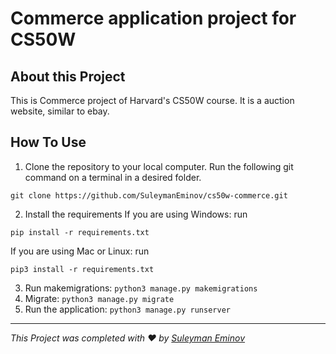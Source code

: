 # Commerce application project for CS50W

## About this Project
This is Commerce project of Harvard's CS50W course. It is a auction website, similar to ebay.

## How To Use
1. Clone the repository to your local computer.
Run the following git command on a terminal in a desired folder. 
```
git clone https://github.com/SuleymanEminov/cs50w-commerce.git
```
2. Install the requirements
If you are using Windows:
run 
``` 
pip install -r requirements.txt
```
If you are using Mac or Linux:
run
```
pip3 install -r requirements.txt
```
3. Run makemigrations: `python3 manage.py makemigrations`
4. Migrate: `python3 manage.py migrate`
5. Run the application: `python3 manage.py runserver`

---

_This Project was completed with ❤️ by [Suleyman Eminov](https://www.linkedin.com/in/suleyman-eminov/)_